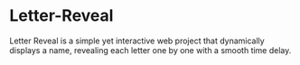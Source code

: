 # Letter-Reveal
Letter Reveal is a simple yet interactive web project that dynamically displays a name, revealing each letter one by one with a smooth time delay.
